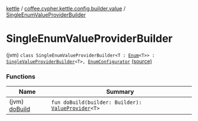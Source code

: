 [kettle](../../index.md) / [coffee.cypher.kettle.config.builder.value](../index.md) / [SingleEnumValueProviderBuilder](./index.md)

# SingleEnumValueProviderBuilder

(jvm) `class SingleEnumValueProviderBuilder<T : `[`Enum`](https://kotlinlang.org/api/latest/jvm/stdlib/kotlin/-enum/index.html)`<T>> : `[`SingleValueProviderBuilder`](../-single-value-provider-builder/index.md)`<T>, `[`EnumConfigurator`](../../coffee.cypher.kettle.config.builder.type/-enum-configurator/index.md) [(source)](https://github.com/Cypher121/kettle/blob/master/src/main/kotlin/coffee/cypher/kettle/config/builder/value/SingleEnumValueProviderBuilder.kt#L10)

### Functions

| Name | Summary |
|---|---|
| (jvm) [doBuild](do-build.md) | `fun doBuild(builder: Builder): `[`ValueProvider`](../../coffee.cypher.kettle.config.value/-value-provider/index.md)`<T>` |
